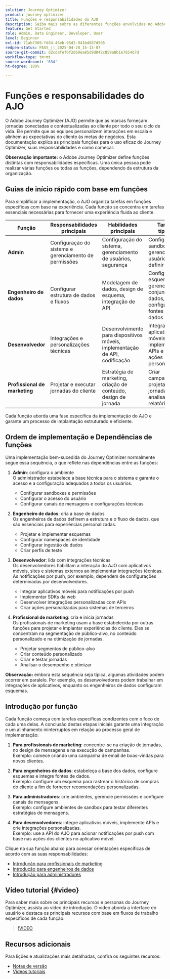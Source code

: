```yaml
---
solution: Journey Optimizer
product: journey optimizer
title: Funções e responsabilidades do AJO
description: Saiba mais sobre as diferentes funções envolvidas no Adobe Journey Optimizer e suas responsabilidades
feature: Get Started
role: Admin, Data Engineer, Developer, User
level: Beginner
exl-id: 71ab7369-fd84-46eb-95d2-941bd887d565
redpen-status: PASS_||_2025-04-28_15-13-07
source-git-commit: d2cdafef6f2d69ea85d9d042c859a8b1e7654d7d
workflow-type: tm+mt
source-wordcount: '634'
ht-degree: 100%

---
```



# Funções e responsabilidades do AJO

O Adobe Journey Optimizer (AJO) permite que as marcas forneçam jornadas conectadas e contextualizadas ao cliente por todo o seu ciclo de vida. Ele permite que as equipes personalizem interações em escala e alinhem as expectativas do cliente às metas de negócios. Esta documentação explica as principais funções para o uso eficaz do Journey Optimizer, suas responsabilidades e como começar.

**Observação importante:** o Adobe Journey Optimizer define funções distintas com responsabilidades específicas. Uma única pessoa pode realizar várias funções ou todas as funções, dependendo da estrutura da organização.

## Guias de início rápido com base em funções

Para simplificar a implementação, o AJO organiza tarefas em funções específicas com base na experiência. Cada função se concentra em tarefas essenciais necessárias para fornecer uma experiência fluida ao cliente.

| Função | Responsabilidades principais | Habilidades principais | Tarefas típicas |
|-------------------|----------------------------------|--------------------------------|-----------------------------------------------|
| **Admin** | Configuração do sistema e gerenciamento de permissões | Configuração do sistema, gerenciamento de usuários, segurança | Configurar sandboxes, gerenciar usuários e definir canais |
| **Engenheiro de dados** | Configurar estrutura de dados e fluxos | Modelagem de dados, design de esquema, integração de API | Configurar esquemas, gerenciar conjuntos de dados, configurar fontes de dados |
| **Desenvolvedor** | Integrações e personalizações técnicas | Desenvolvimento para dispositivos móveis, implementação de API, codificação | Integrar aplicativos móveis, implementar APIs e criar ações personalizadas |
| **Profissional de marketing** | Projetar e executar jornadas do cliente | Estratégia de marketing, criação de conteúdo, design de jornada | Criar campanhas, projetar jornadas e analisar relatórios |

Cada função aborda uma fase específica da implementação do AJO e garante um processo de implantação estruturado e eficiente.

## Ordem de implementação e Dependências de funções

Uma implementação bem-sucedida do Journey Optimizer normalmente segue essa sequência, o que reflete nas dependências entre as funções:

1. **Admin**: configura o ambiente\
   O administrador estabelece a base técnica para o sistema e garante o acesso e a configuração adequados a todos os usuários.
   * Configurar sandboxes e permissões
   * Configurar o acesso do usuário
   * Configurar canais de mensagens e configurações técnicas

2. **Engenheiro de dados**: cria a base de dados\
   Os engenheiros de dados definem a estrutura e o fluxo de dados, que são essenciais para experiências personalizadas.
   * Projetar e implementar esquemas
   * Configurar namespaces de identidade
   * Configurar ingestão de dados
   * Criar perfis de teste

3. **Desenvolvedor**: lida com integrações técnicas\
   Os desenvolvedores habilitam a interação do AJO com aplicativos móveis, sites e sistemas externos ao implementar integrações técnicas. As notificações por push, por exemplo, dependem de configurações determinadas por desenvolvedores.
   * Integrar aplicativos móveis para notificações por push
   * Implementar SDKs da web
   * Desenvolver integrações personalizadas com APIs
   * Criar ações personalizadas para sistemas de terceiros

4. **Profissional de marketing**: cria e inicia jornadas\
   Os profissionais de marketing usam a base estabelecida por outras funções para projetar e implantar experiências do cliente. Eles se concentram na segmentação de público-alvo, no conteúdo personalizado e na otimização de jornadas.
   * Projetar segmentos de público-alvo
   * Criar conteúdo personalizado
   * Criar e testar jornadas
   * Analisar o desempenho e otimizar

**Observação:** embora esta sequência seja típica, algumas atividades podem ocorrer em paralelo. Por exemplo, os desenvolvedores podem trabalhar em integrações de aplicativos, enquanto os engenheiros de dados configuram esquemas.

## Introdução por função

Cada função começa com tarefas específicas condizentes com o foco de cada uma delas. A conclusão destas etapas iniciais garante uma integração e um alinhamento ininterruptos em relação ao processo geral de implementação:

1. **Para profissionais de marketing**: concentre-se na criação de jornadas, no design de mensagens e na execução de campanhas.\
   Exemplo: comece criando uma campanha de email de boas-vindas para novos clientes.

2. **Para engenheiros de dados**: estabeleça a base dos dados, configure esquemas e integre fontes de dados.\
   Exemplo: configure um esquema para rastrear o histórico de compras do cliente a fim de fornecer recomendações personalizadas.

3. **Para administradores**: crie ambientes, gerencie permissões e configure canais de mensagens.\
   Exemplo: configure ambientes de sandbox para testar diferentes estratégias de mensagens.

4. **Para desenvolvedores**: integre aplicativos móveis, implemente APIs e crie integrações personalizadas.\
   Exemplo: use a API do AJO para acionar notificações por push com base nas ações dos clientes no aplicativo móvel.

Clique na sua função abaixo para acessar orientações específicas de acordo com as suas responsabilidades:

* [Introdução para profissionais de marketing](path/marketer.md)
* [Introdução para engenheiros de dados](path/data-engineer.md)
* [Introdução para administradores](path/administrator.md)

## Vídeo tutorial {#video}

Para saber mais sobre os principais recursos e personas do Journey Optimizer, assista ao vídeo de introdução. O vídeo aborda a interface do usuário e destaca os principais recursos com base em fluxos de trabalho específicos de cada função.

>[!VIDEO](https://video.tv.adobe.com/v/3430320?quality=12&captions=por_br)

## Recursos adicionais

Para lições e atualizações mais detalhadas, confira os seguintes recursos:
* [Notas de versão](https://experienceleague.adobe.com/pt-br/docs/journey-optimizer/using/whats-new/release-notes)
* [Vídeos tutoriais](https://experienceleague.adobe.com/pt-br/docs/journey-optimizer-learn/tutorials/overview)